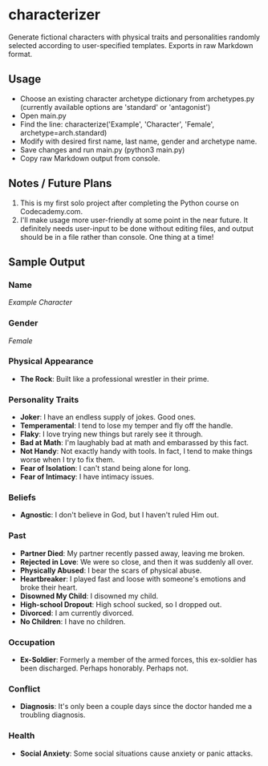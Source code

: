 # characterizer
Generate fictional characters with physical traits and personalities randomly selected according to user-specified templates. Exports in raw Markdown format.

## Usage

* Choose an existing character archetype dictionary from archetypes.py (currently available options are 'standard' or 'antagonist')
* Open main.py
* Find the line: characterize('Example', 'Character', 'Female', archetype=arch.standard)
* Modify with desired first name, last name, gender and archetype name.
* Save changes and run main.py (python3 main.py)
* Copy raw Markdown output from console.

## Notes / Future Plans

1) This is my first solo project after completing the Python course on Codecademy.com.
2) I'll make usage more user-friendly at some point in the near future. It definitely needs user-input to be done without editing files, and output should be in a file rather than console. One thing at a time!

## Sample Output


### Name

*Example Character*

### Gender

*Female*

### Physical Appearance
+ **The Rock**: Built like a professional wrestler in their prime.

### Personality Traits
+ **Joker**: I have an endless supply of jokes. Good ones.
+ **Temperamental**: I tend to lose my temper and fly off the handle.
+ **Flaky**: I love trying new things but rarely see it through.
+ **Bad at Math**: I'm laughably bad at math and embarassed by this fact.
+ **Not Handy**: Not exactly handy with tools. In fact, I tend to make things worse when I try to fix them.
+ **Fear of Isolation**: I can't stand being alone for long.
+ **Fear of Intimacy**: I have intimacy issues.

### Beliefs
+ **Agnostic**: I don't believe in God, but I haven't ruled Him out.

### Past
+ **Partner Died**: My partner recently passed away, leaving me broken.
+ **Rejected in Love**: We were so close, and then it was suddenly all over.
+ **Physically Abused**: I bear the scars of physical abuse.
+ **Heartbreaker**: I played fast and loose with someone's emotions and broke their heart.
+ **Disowned My Child**: I disowned my child.
+ **High-school Dropout**: High school sucked, so I dropped out.
+ **Divorced**: I am currently divorced.
+ **No Children**: I have no children.

### Occupation
+ **Ex-Soldier**: Formerly a member of the armed forces, this ex-soldier has been discharged. Perhaps honorably. Perhaps not.

### Conflict
+ **Diagnosis**: It's only been a couple days since the doctor handed me a troubling diagnosis.

### Health
+ **Social Anxiety**: Some social situations cause anxiety or panic attacks.
